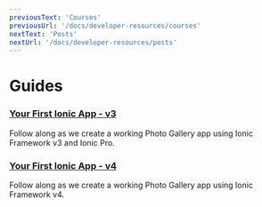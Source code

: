 ```yaml
---
previousText: 'Courses'
previousUrl: '/docs/developer-resources/courses'
nextText: 'Posts'
nextUrl: '/docs/developer-resources/posts'
---
```


# Guides

### [Your First Ionic App - v3](/docs/developer-resources/guides/first-app-v3/intro)

Follow along as we create a working Photo Gallery app using Ionic Framework v3 and Ionic Pro.

### [Your First Ionic App - v4](/docs/developer-resources/guides/first-app-v4/intro)

Follow along as we create a working Photo Gallery app using Ionic Framework v4.